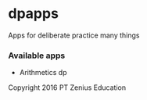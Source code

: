 # dpapps

Apps for deliberate practice many things

### Available apps

- Arithmetics dp

Copyright 2016 PT Zenius Education

